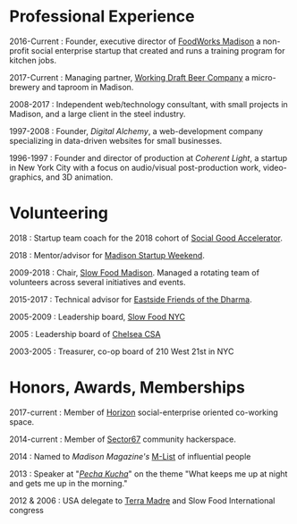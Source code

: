 # Professional Experience

2016-Current
:   Founder, executive director of [FoodWorks Madison] a non-profit social enterprise startup that created and runs a training program for kitchen jobs.

2017-Current
:   Managing partner, [Working Draft Beer Company][WDBC] a micro-brewery and taproom in Madison.

2008-2017
:   Independent web/technology consultant, with small projects in Madison, and a large client in the steel industry.

1997-2008
:   Founder, *Digital Alchemy*, a web-development company specializing in data-driven websites for small businesses.

1996-1997
:   Founder and director of production at *Coherent Light*, a startup in New York City with a focus on audio/visual post-production work, video-graphics, and 3D animation.


# Volunteering

2018
:   Startup team coach for the 2018 cohort of [Social Good Accelerator][SGA].

2018
:   Mentor/advisor for [Madison Startup Weekend].

2009-2018
:   Chair, [Slow Food Madison]. Managed a rotating team of volunteers across several initiatives and events.

2015-2017
:   Technical advisor for [Eastside Friends of the Dharma].

2005-2009
:   Leadership board, [Slow Food NYC]

2005
:   Leadership board of [Chelsea CSA]

2003-2005
:   Treasurer, co-op board of 210 West 21st in NYC



[Chelsea CSA]: http://www.chelseacsa.org/
[210W21st]: http://streeteasy.com/building/210-west-21-street-new_york
[Slow Food NYC]: http://slowfoodnyc.org
[Slow Food Madison]: http://slowfoodmadison.org
[sf details]: slowfood.html
[FoodWorks Madison]: http://www.foodworksmadison.org
[fwmsn details]: social_work.html
[SGA]: https://socialgoodmadison.org/accelerator
[Madison Startup Weekend]: https://www.swmadison.com/2018-recap
[Eastside Friends of the Dharma]: http://esfod.org/
[WDBC]: https://www.workingdraftbeer.com/

# Honors, Awards, Memberships

2017-current
:   Member of [Horizon] social-enterprise oriented co-working space.

2014-current
:   Member of [Sector67] community hackerspace.

2014
:   Named to *Madison Magazine's* [M-List] of influential people

2013
:   Speaker at "*[Pecha Kucha]*" on the theme "What keeps me up at night and gets me up in the morning."

2012 & 2006
:   USA delegate to [Terra Madre] and Slow Food International congress

[Pecha Kucha]: http://www.pechakucha.org/
[Sector67]: http://sector67.org
[M-List]: http://www.channel3000.com/madison-magazine/business-city-life/the-m-list-2014-foodtastic/30732740
[Terra Madre]: http://www.terramadre.info/en/
[Horizon]: https://horizoncw.com/community-partnerships

